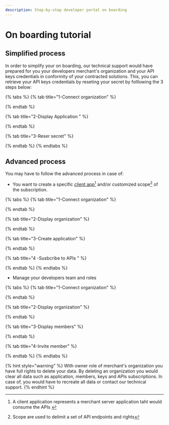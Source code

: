 ```yaml
---
description: Step-by-step developer portal on boarding
---
```


# On boarding tutorial

## Simplified process

In order to simplify your on boarding, our technical support would have prepared for you your developers merchant's organization and your API keys credentials in conformity of your contracted solutions. This, you can retrieve your API keys credentials by reseting your secret by folllowing the 3 steps below:

{% tabs %}
{% tab title="1-Connect organization" %}

{% endtab %}

{% tab title="2-Display Application " %}

{% endtab %}

{% tab title="3-Reser secret" %}

{% endtab %}
{% endtabs %}

## Advanced process

You may have to follow the advanced process in case of:

* You want to create a specific [client app](#user-content-fn-1)[^1]  and/or customized scope[^2] of the subscription.

{% tabs %}
{% tab title="1-Connect organization" %}

{% endtab %}

{% tab title="2-Display organization" %}

{% endtab %}

{% tab title="3-Create application" %}

{% endtab %}

{% tab title="4 -Susbcribe to APIs " %}

{% endtab %}
{% endtabs %}

* Manage your developers team and roles

{% tabs %}
{% tab title="1-Connect organization" %}

{% endtab %}

{% tab title="2-Display organization" %}

{% endtab %}

{% tab title="3-Display members" %}

{% endtab %}

{% tab title="4-Invite member" %}

{% endtab %}
{% endtabs %}

{% hint style="warning" %}
With owner role of merchant's organization you have full rights to delete your data. By deleting an organization you would clear all data such as application, members, keys and APIs subscriptions. In case of, you would have to recreate all data or contact our technical support.
{% endhint %}

[^1]: A client application represents a merchant server application taht would consume the APIs&#x20;

[^2]: Scope are used to delimit a set of API endpoints and rights
